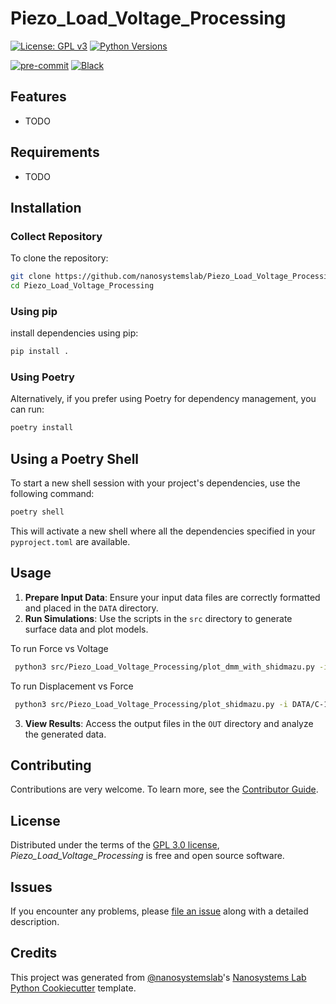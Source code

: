 # Piezo_Load_Voltage_Processing
[![License: GPL v3](https://img.shields.io/badge/License-GPLv3-blue.svg)](https://www.gnu.org/licenses/gpl-3.0)
[![Python Versions](https://img.shields.io/badge/python-3.10%20|%203.11%20|%203.12-blue)](#)

[![pre-commit](https://img.shields.io/badge/pre--commit-enabled-brightgreen?logo=pre-commit&logoColor=white)][pre-commit]
[![Black](https://img.shields.io/badge/code%20style-black-000000.svg)][black]

[pre-commit]: https://github.com/pre-commit/pre-commit
[black]: https://github.com/psf/black

## Features

- TODO

## Requirements

- TODO

## Installation
### Collect Repository
To clone the repository: 
```sh
git clone https://github.com/nanosystemslab/Piezo_Load_Voltage_Processing.git
cd Piezo_Load_Voltage_Processing 
```

### Using pip
install dependencies using pip:
```sh
pip install .
```

### Using Poetry
Alternatively, if you prefer using Poetry for dependency management, you can run:
```sh
poetry install
```

## Using a Poetry Shell
To start a new shell session with your project's dependencies, use the following command:
```sh
poetry shell
```
This will activate a new shell where all the dependencies specified in your `pyproject.toml` are available.

## Usage
1. **Prepare Input Data**: Ensure your input data files are correctly formatted and placed in the `DATA` directory.
2. **Run Simulations**: Use the scripts in the `src` directory to generate surface data and plot models.

To run Force vs Voltage
```sh
 python3 src/Piezo_Load_Voltage_Processing/plot_dmm_with_shidmazu.py -i DATA/C/shimadzu/60mm_min_250N--C-*csv
```

To run Displacement vs Force
```sh
 python3 src/Piezo_Load_Voltage_Processing/plot_shidmazu.py -i DATA/C-100N/60mm_min_100N--C-*csv
```

3. **View Results**: Access the output files in the `OUT` directory and analyze the generated data.

## Contributing

Contributions are very welcome.
To learn more, see the [Contributor Guide].

## License

Distributed under the terms of the [GPL 3.0 license][license],
_Piezo_Load_Voltage_Processing_ is free and open source software.

## Issues

If you encounter any problems,
please [file an issue] along with a detailed description.

## Credits

This project was generated from [@nanosystemslab]'s [Nanosystems Lab Python Cookiecutter] template.

[@nanosystemslab]: https://github.com/nanosystemslab
[pypi]: https://pypi.org/
[Nanosystems Lab Python Cookiecutter]: https://github.com/nanosystemslab/cookiecutter-nanosystemslab
[file an issue]: https://github.com/kailer-oko/Piezo_Load_Voltage_Processing/issues
[pip]: https://pip.pypa.io/

<!-- github-only -->

[license]: https://github.com/kailer-oko/Piezo_Load_Voltage_Processing/blob/main/LICENSE
[contributor guide]: https://github.com/kailer-oko/Piezo_Load_Voltage_Processing/blob/main/CONTRIBUTING.md
[command-line reference]: https://Piezo_Load_Voltage_Processing.readthedocs.io/en/latest/usage.html

